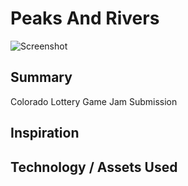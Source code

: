 # Peaks And Rivers

![Screenshot](../../tree/master/src/assets/peaksandrivers/gameassets/materials/titlescreen.png)

## Summary
Colorado Lottery Game Jam Submission

## Inspiration

## Technology / Assets Used


